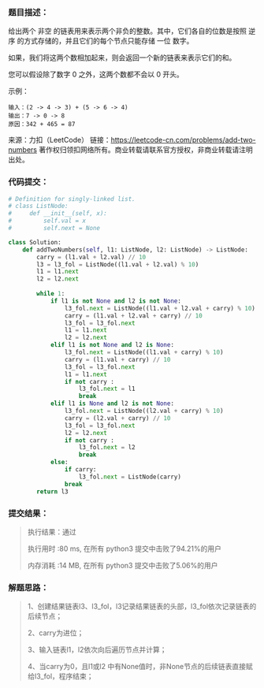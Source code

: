 ### 题目描述：

给出两个 非空 的链表用来表示两个非负的整数。其中，它们各自的位数是按照 逆序 的方式存储的，并且它们的每个节点只能存储 一位 数字。

如果，我们将这两个数相加起来，则会返回一个新的链表来表示它们的和。

您可以假设除了数字 0 之外，这两个数都不会以 0 开头。

示例：

```
输入：(2 -> 4 -> 3) + (5 -> 6 -> 4)
输出：7 -> 0 -> 8
原因：342 + 465 = 87
```

来源：力扣（LeetCode）
链接：https://leetcode-cn.com/problems/add-two-numbers
著作权归领扣网络所有。商业转载请联系官方授权，非商业转载请注明出处。

### 代码提交：

```python
# Definition for singly-linked list.
# class ListNode:
#     def __init__(self, x):
#         self.val = x
#         self.next = None

class Solution:
    def addTwoNumbers(self, l1: ListNode, l2: ListNode) -> ListNode:
        carry = (l1.val + l2.val) // 10
        l3 = l3_fol = ListNode((l1.val + l2.val) % 10)
        l1 = l1.next
        l2 = l2.next
        
        while 1:
            if l1 is not None and l2 is not None:
                l3_fol.next = ListNode((l1.val + l2.val + carry) % 10)
                carry = (l1.val + l2.val + carry) // 10
                l3_fol = l3_fol.next
                l1 = l1.next
                l2 = l2.next
            elif l1 is not None and l2 is None:
                l3_fol.next = ListNode((l1.val + carry) % 10)
                carry = (l1.val + carry) // 10
                l3_fol = l3_fol.next
                l1 = l1.next
                if not carry :
                    l3_fol.next = l1
                    break
            elif l1 is None and l2 is not None:
                l3_fol.next = ListNode((l2.val + carry) % 10)
                carry = (l2.val + carry) // 10
                l3_fol = l3_fol.next
                l2 = l2.next
                if not carry :
                    l3_fol.next = l2
                    break
            else:
                if carry:
                    l3_fol.next = ListNode(carry)
                break
        return l3
```

### 提交结果：

>执行结果：通过
>
>执行用时 :80 ms, 在所有 python3 提交中击败了94.21%的用户
>
>内存消耗 :14 MB, 在所有 python3 提交中击败了5.06%的用户

### 解题思路：

>1、创建结果链表l3、l3_fol，l3记录结果链表的头部，l3_fol依次记录链表的后续节点；
>
>2、carry为进位；
>
>3、输入链表l1，l2依次向后遍历节点并计算；
>
>4、当carry为0，且l1或l2 中有None值时，非None节点的后续链表直接赋给l3_fol，程序结束；